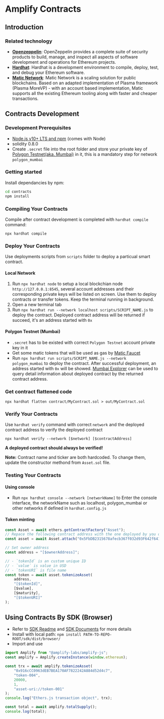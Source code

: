 # Amplify Contracts

## Introduction

### Related technology

-   **[Openzeppelin](https://docs.openzeppelin.com/contracts/4.x/)**: OpenZeppelin provides a complete suite of security products to build, manage, and inspect all aspects of software development and operations for Ethereum projects.
-   **[Hardhat](https://hardhat.org/getting-started/)**: Hardhat is a development environment to compile, deploy, test, and debug your Ethereum software.
-   **[Matic Network](https://docs.matic.network/docs/develop/getting-started)**: Matic Network is a scaling solution for public blockchains. Based on an adapted implementation of Plasma framework (Plasma MoreVP) - with an account based implementation, Matic supports all the existing Ethereum tooling along with faster and cheaper transactions.

## Contracts Development

### Development Prerequisites

-   [Node.js v10+ LTS and npm](https://nodejs.org/en/) (comes with Node)
-   solidity 0.8.0
-   Create `.secret` file into the root folder and store your private key of [Polygon Testnet(aka. Mumbai)](https://mumbai.polygonscan.com/) in it, this is a mandatory step for network `polygon_mumbai`

### Getting started

Install dependancies by npm:

```bash
cd contracts
npm install
```

### Compiling Your Contracts

Compile after contract development is completed with `hardhat compile` command:

```
npx hardhat compile
```

### Deploy Your Contracts
Use deployments scripts from `scripts` folder to deploy a particual smart contract.

#### Local Network

1. Run `npx hardhat node` to setup a local blockchian node `http://127.0.0.1:8545`, several account addresses and their corresponding private keys will be listed on screen. Use them to deploy contracts or transfer tokens. Keep the terminal running in background.
1. Open a new terminal tab
1. Run `npx hardhat run --network localhost scripts/SCRIPT_NAME.js` to deploy the contract. Deployed contract address will be returned if succeed, it's an address started with `0x`

#### Polygon Testnet (Mumbai)

-   `.secret` has to be existed with correct `Polygon Testnet` account private key in it
-   Get some matic tokens that will be used as gas by [Matic Faucet](https://faucet.matic.network/)
-   Run `npx hardhat run scripts/SCRIPT_NAME.js --network polygon_mumbai` to deploy the contract. After successful deployment, an address started with `0x` will be showed. [Mumbai Explorer](https://mumbai.polygonscan.com) can be used to query detail information about deployed contract by the returned contract address.

### Get contract flattened code

```
npx hardhat flatten contract/MyContract.sol > out/MyContract.sol
```

### Verify Your Contracts

Use `hardhat verify` command with correct `network` and the deployed contract address to verify the deployed contract

```
npx hardhat verify --network [$network] [$contractAddress]
```

**A deployed contract should always be verified!**

**Note:** Contract name and ticker are both hardcoded. To change them, update the constructor methond from `Asset.sol` file.

### Testing Your Contracts

#### Using console

-   Run `npx hardhat console --network [networkName]` to Enter the console interface, the networkName such as localhost, polygon_mumbai or other networks if defined in `hardhat.config.js`

#### Token minting

```javascript
const Asset = await ethers.getContractFactory("Asset");
// Repace the following contract address with the one deployed by you on corresponding network
const asset = await Asset.attach("0x5FbDB2315678afecb367f032d93F642f64180aa3");

// Set owner address
const address = "[$ownerAddress]";

// - `tokenId` is an custom unique ID
// - `value` is value in USD
// - `tokenURI` is file name
const token = await asset.tokenizeAsset(
    address,
    "[$tokenId]",
    [$value],
    [$maturity],
    "[$tokenURI]"
);
```

## Using Contracts By SDK (Browser)

-   Refer to [SDK Readme](../sdk/README.md) and [SDK Documents](../sdk/scripts/out.md) for more details
-   Install with local path: `npm install PATH-TO-REPO-ROOT/sdk/dist/browser/`
-   Import and use

```js
import Amplify from "@amplify-labs/amplify-js";
const amplify = Amplify.createInstance(window.ethereum);

const trx = await amplify.tokenizeAsset(
    "0x916cCC0963dEB7BEA170AF7822242A884d52d4c7",
    "token-004",
    20000,
    1,
    "asset-uri://token-001"
);
console.log("Ethers.js transaction object", trx);

const total = await amplify.totalSupply();
console.log(total);
```
